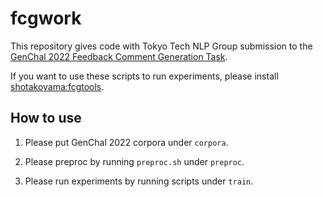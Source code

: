 # fcgwork

This repository gives code with Tokyo Tech NLP Group submission to the [GenChal 2022 Feedback Comment Generation Task](https://fcg.sharedtask.org/).

If you want to use these scripts to run experiments, please install [shotakoyama:fcgtools](https://github.com/shotakoyama/fcgtools).

## How to use

1. Please put GenChal 2022 corpora under `corpora`.

2. Please preproc by running `preproc.sh` under `preproc`.

3. Please run experiments by running scripts under `train`.

